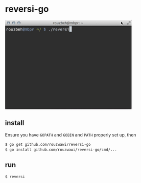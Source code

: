 # reversi-go

![preview](img/reversi.gif)

## install

Ensure you have `GOPATH` and `GOBIN` and `PATH` properly set up, then

```sh
$ go get github.com/rouzwawi/reversi-go
$ go install github.com/rouzwawi/reversi-go/cmd/...
```

## run

```sh
$ reversi
```
